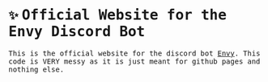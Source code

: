 # `✨` <samp>Official Website for the Envy Discord Bot</samp>
<samp>This is the official website for the discord bot [Envy](https://github.com/addEnvy/bot). This code is VERY messy as it is just meant for github pages and nothing else.</samp>
